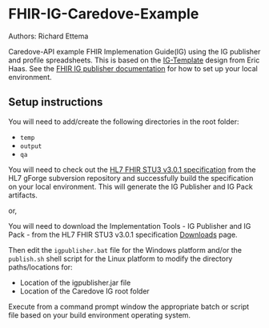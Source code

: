 # FHIR-IG-Caredove-Example
Authors:  Richard Ettema

Caredove-API example FHIR Implemenation Guide(IG) using the IG publisher and profile spreadsheets.  This is based on the [IG-Template](https://github.com/Healthedata1/IG-Template) design from Eric Haas.  See the [FHIR IG publisher documentation](http://wiki.hl7.org/index.php?title=IG_Publisher_Documentation) for how to set up your local environment. 

## Setup instructions

You will need to add/create the following directories in the root folder:

- `temp`
- `output`
- `qa`

You will need to check out the [HL7 FHIR STU3 v3.0.1 specification](https://gforge.hl7.org/svn/fhir/tags/stu3) from the HL7 gForge subversion repository and successfully build the specification on your local environment.  This will generate the IG Publisher and IG Pack artifacts.

or,

You will need to download the Implementation Tools - IG Publisher and IG Pack - from the HL7 FHIR STU3 v3.0.1 specification [Downloads](http://hl7.org/fhir/STU3/downloads.html) page.

Then edit the `igpublisher.bat` file for the Windows platform and/or the `publish.sh` shell script for the Linux platform to modify the directory paths/locations for:

- Location of the igpublisher.jar file
- Location of the Caredove IG root folder

Execute from a command prompt window the appropriate batch or script file based on your build environment operating system.